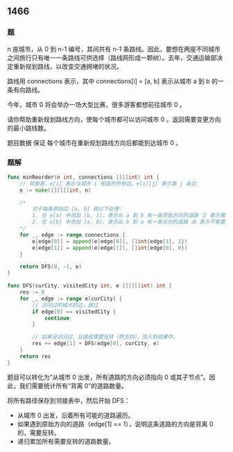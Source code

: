 ## 1466

### 题
n 座城市，从 0 到 n-1 编号，其间共有 n-1 条路线。因此，要想在两座不同城市之间旅行只有唯一一条路线可供选择（路线网形成一颗树）。去年，交通运输部决定重新规划路线，以改变交通拥堵的状况。

路线用 connections 表示，其中 connections[i] = [a, b] 表示从城市 a 到 b 的一条有向路线。

今年，城市 0 将会举办一场大型比赛，很多游客都想前往城市 0 。

请你帮助重新规划路线方向，使每个城市都可以访问城市 0 。返回需要变更方向的最小路线数。

题目数据 保证 每个城市在重新规划路线方向后都能到达城市 0 。

### 题解
```go
func minReorder(n int, connections [][]int) int {
	// 邻接表，e[i] 表示与城市 i 相连的所有边，e[i][j] 表示第 j 条边
	e := make([][][]int, n)

	/*
		对于每条原始边 [a, b] 做以下处理：
		1. 在 e[a] 中添加 [b, 1]，表示从 a 到 b 有一条原始方向的道路（1 表示需要反转）。
		2. 在 e[b] 中添加 [a, 0]，表示从 b 到 a 有一条反向的道路（0 表示不需要反转）。
	*/
	for _, edge := range connections {
		e[edge[0]] = append(e[edge[0]], []int{edge[1], 1})
		e[edge[1]] = append(e[edge[1]], []int{edge[0], 0})
	}

	return DFS(0, -1, e)
}

func DFS(curCity, visitedCity int, e [][][]int) int {
	res := 0
	for _, edge := range e[curCity] {
		// 访问过的城市的边，跳过
		if edge[0] == visitedCity {
			continue
		}

		// 如果没访问过，且路径需要反转（原方向），加入到结果中。
		res += edge[1] + DFS(edge[0], curCity, e)
	}
	return res
}
```
题目可以转化为“从城市 0 出发，所有道路的方向必须指向 0 或其子节点”。因此，我们需要统计所有“背离 0”的道路数量。

将所有路径保存到邻接表中，然后开始 DFS：
- 从城市 0 出发，沿着所有可能的道路遍历。
- 如果遇到原始方向的道路（edge[1] == 1），说明这条道路的方向是背离 0 的，需要反转。
- 递归累加所有需要反转的道路数量。

